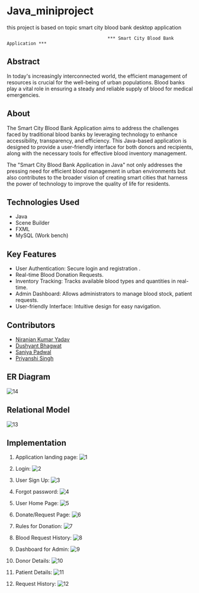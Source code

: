 # Java_miniproject
this project is based on topic smart city blood bank desktop application

 
                                          *** Smart City Blood Bank Application *** 

 

## Abstract

In today's increasingly interconnected world, the efficient management of resources is crucial for the well-being of urban populations. Blood banks play a vital role in ensuring a steady and reliable supply of blood for medical emergencies. 

## About

The Smart City Blood Bank Application aims to address the challenges faced by traditional blood banks by leveraging technology to enhance accessibility, transparency, and efficiency. This Java-based application is designed to provide a user-friendly interface for both donors and recipients, along with the necessary tools for effective blood inventory management.

The "Smart City Blood Bank Application in Java" not only addresses the pressing need for efficient blood management in urban environments but also contributes to the broader vision of creating smart cities that harness the power of technology to improve the quality of life for residents.

## Technologies Used

 - Java 
 - Scene Builder
 - FXML
 - MySQL (Work bench)

## Key Features

 - User Authentication: Secure login and registration .
 - Real-time Blood Donation Requests.
 -  Inventory Tracking: Tracks available blood types and quantities in real-time.
 -  Admin Dashboard: Allows administrators to manage blood stock, patient requests. 
 - User-friendly Interface: Intuitive design for easy navigation.

## Contributors
   - [Niranjan Kumar Yadav](https://github.com/NiranjanKumarYadav36)
   - [Dushyant Bhagwat](https://github.com/Dushyantbhagwat)
   - [Saniya Padwal](https://github.com/saniyapadwal)
   - [Priyanshi Singh](https://github.com/priyanshis1303)

## ER Diagram
                                                                        
   ![14](https://github.com/NiranjanKumarYadav36/Smart-City-Blood-Bank-Application/assets/140634765/144fa46e-0db8-42a8-93ac-39b27d296951)


## Relational Model

   ![13](https://github.com/NiranjanKumarYadav36/Smart-City-Blood-Bank-Application/assets/140634765/486be648-c10e-48fb-9ab8-56acd063589c)
     

## Implementation                                                    
1. Application landing page:
   ![1](https://github.com/NiranjanKumarYadav36/Smart-City-Blood-Bank-Application/assets/140634765/9c995f9f-6fee-4d9a-9243-421cc58ae2e3)

2. Login:
   ![2](https://github.com/NiranjanKumarYadav36/Smart-City-Blood-Bank-Application/assets/140634765/1a145b0f-5878-4f93-b8d8-39cf10a4cdaf)

3. User Sign Up:
   ![3](https://github.com/NiranjanKumarYadav36/Smart-City-Blood-Bank-Application/assets/140634765/25eadd2c-e2a1-4d26-a5e7-53ee3b0ff56e)

4. Forgot password:
   ![4](https://github.com/NiranjanKumarYadav36/Smart-City-Blood-Bank-Application/assets/140634765/e3d70af3-8bfd-4812-ae4d-340854ebab67)

5. User Home Page: 
   ![5](https://github.com/NiranjanKumarYadav36/Smart-City-Blood-Bank-Application/assets/140634765/9e5be7b9-5b98-4254-aa58-af6495507432)

6. Donate/Request Page:
   ![6](https://github.com/NiranjanKumarYadav36/Smart-City-Blood-Bank-Application/assets/140634765/6acdab8d-d788-49d2-b790-69b511202472)

7. Rules for Donation:
   ![7](https://github.com/NiranjanKumarYadav36/Smart-City-Blood-Bank-Application/assets/140634765/c4a85050-cd27-417d-8e67-b08faf74fd07)

8. Blood Request History:
   ![8](https://github.com/NiranjanKumarYadav36/Smart-City-Blood-Bank-Application/assets/140634765/aeb74f3f-1ba4-4dd2-93fc-1021fe3777dc)

9. Dashboard for Admin:
   ![9](https://github.com/NiranjanKumarYadav36/Smart-City-Blood-Bank-Application/assets/140634765/6b558022-8923-4791-8542-0a6dcf3ba1e2)

10. Donor Details:
   ![10](https://github.com/NiranjanKumarYadav36/Smart-City-Blood-Bank-Application/assets/140634765/6d39aeff-9b40-414f-8a07-ff7f764e9e9e)

11. Patient Details:
   ![11](https://github.com/NiranjanKumarYadav36/Smart-City-Blood-Bank-Application/assets/140634765/efc7a087-7232-4d0f-a8b1-ef04c8d04d5c)

12. Request History:
   ![12](https://github.com/NiranjanKumarYadav36/Smart-City-Blood-Bank-Application/assets/140634765/0bfe381d-c241-4277-8004-c1b63398d3ee)
 
